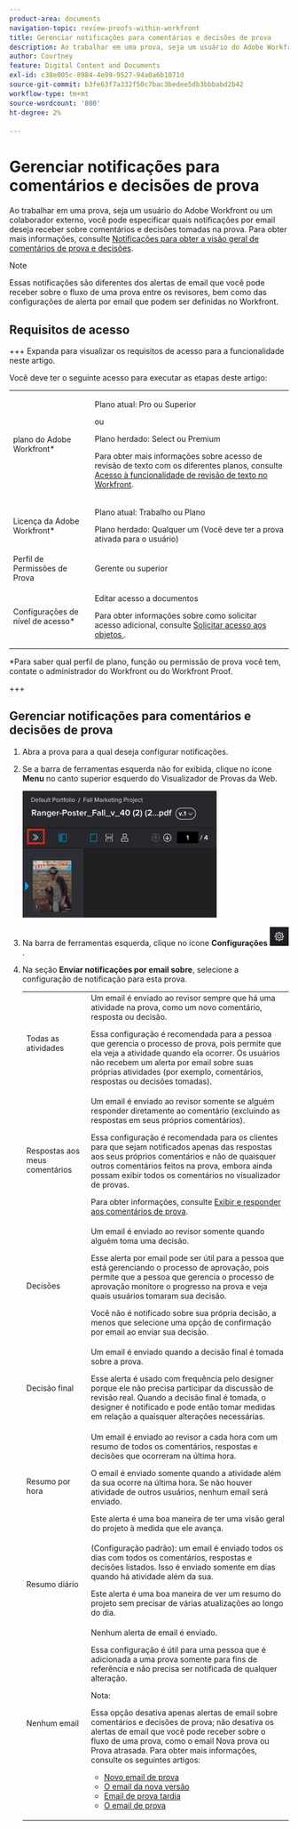 ```yaml
---
product-area: documents
navigation-topic: review-proofs-within-workfront
title: Gerenciar notificações para comentários e decisões de prova
description: Ao trabalhar em uma prova, seja um usuário do Adobe Workfront ou um colaborador externo, você pode especificar quais notificações por email deseja receber sobre comentários e decisões tomadas na prova. Para obter mais informações, consulte Notificações para comentários de prova e visão geral de decisões.
author: Courtney
feature: Digital Content and Documents
exl-id: c38e005c-8984-4e99-9527-94a0a6b1071d
source-git-commit: b3fe63f7a332f50c7bac3bedee5db3bbbabd2b42
workflow-type: tm+mt
source-wordcount: '800'
ht-degree: 2%

---
```


# Gerenciar notificações para comentários e decisões de prova

Ao trabalhar em uma prova, seja um usuário do Adobe Workfront ou um colaborador externo, você pode especificar quais notificações por email deseja receber sobre comentários e decisões tomadas na prova. Para obter mais informações, consulte [Notificações para obter a visão geral de comentários de prova e decisões](../../../review-and-approve-work/proofing/proofing-overview/notifications-proof-comments-decisions.md).

>[!NOTE]
>
>Essas notificações são diferentes dos alertas de email que você pode receber sobre o fluxo de uma prova entre os revisores, bem como das configurações de alerta por email que podem ser definidas no Workfront.

## Requisitos de acesso

+++ Expanda para visualizar os requisitos de acesso para a funcionalidade neste artigo.

Você deve ter o seguinte acesso para executar as etapas deste artigo:

<table style="table-layout:auto"> 
 <col> 
 <col> 
 <tbody> 
  <tr> 
   <td role="rowheader">plano do Adobe Workfront*</td> 
   <td> <p>Plano atual: Pro ou Superior</p> <p>ou</p> <p>Plano herdado: Select ou Premium</p> <p>Para obter mais informações sobre acesso de revisão de texto com os diferentes planos, consulte <a href="/help/quicksilver/administration-and-setup/manage-workfront/configure-proofing/access-to-proofing-functionality.md" class="MCXref xref">Acesso à funcionalidade de revisão de texto no Workfront</a>.</p> </td> 
  </tr> 
  <tr> 
   <td role="rowheader">Licença da Adobe Workfront*</td> 
   <td> <p>Plano atual: Trabalho ou Plano</p> <p>Plano herdado: Qualquer um (Você deve ter a prova ativada para o usuário)</p> </td> 
  </tr> 
  <tr> 
   <td role="rowheader">Perfil de Permissões de Prova </td> 
   <td>Gerente ou superior</td> 
  </tr> 
  <tr> 
   <td role="rowheader">Configurações de nível de acesso*</td> 
   <td> <p>Editar acesso a documentos</p> <p>Para obter informações sobre como solicitar acesso adicional, consulte <a href="../../../workfront-basics/grant-and-request-access-to-objects/request-access.md" class="MCXref xref">Solicitar acesso aos objetos </a>.</p> </td> 
  </tr> 
 </tbody> 
</table>

&#42;Para saber qual perfil de plano, função ou permissão de prova você tem, contate o administrador do Workfront ou do Workfront Proof.

+++

## Gerenciar notificações para comentários e decisões de prova

1. Abra a prova para a qual deseja configurar notificações.
1. Se a barra de ferramentas esquerda não for exibida, clique no ícone **Menu** no canto superior esquerdo do Visualizador de Provas da Web.

   ![Ícone_Menu_in_Proofing_Viewer.png](assets/menu-icon-in-proofing-viewer-350x228.png)

1. Na barra de ferramentas esquerda, clique no ícone **Configurações** ![Ícone_Configurações.png](assets/settings-icon.png).

1. Na seção **Enviar notificações por email sobre**, selecione a configuração de notificação para esta prova.

   <table style="table-layout:auto"> 
    <col> 
    <col> 
    <tbody> 
     <tr> 
      <td role="rowheader">Todas as atividades</td> 
      <td>Um email é enviado ao revisor sempre que há uma atividade na prova, como um novo comentário, resposta ou decisão.<br><p>Essa configuração é recomendada para a pessoa que gerencia o processo de prova, pois permite que ela veja a atividade quando ela ocorrer. Os usuários não recebem um alerta por email sobre suas próprias atividades (por exemplo, comentários, respostas ou decisões tomadas).</p></td> 
     </tr> 
     <tr> 
      <td role="rowheader">Respostas aos meus comentários</td> 
      <td>Um email é enviado ao revisor somente se alguém responder diretamente ao comentário (excluindo as respostas em seus próprios comentários).<p>Essa configuração é recomendada para os clientes para que sejam notificados apenas das respostas aos seus próprios comentários e não de quaisquer outros comentários feitos na prova, embora ainda possam exibir todos os comentários no visualizador de provas.</p>
      <p>Para obter informações, consulte <a href="../../../review-and-approve-work/proofing/reviewing-proofs-within-workfront/comment-on-a-proof/view-proof-comments.md" class="MCXref xref">Exibir e responder aos comentários de prova</a>.</p></td> 
     </tr> 
     <tr> 
      <td role="rowheader">Decisões</td> 
      <td>Um email é enviado ao revisor somente quando alguém toma uma decisão.<br><p>Esse alerta por email pode ser útil para a pessoa que está gerenciando o processo de aprovação, pois permite que a pessoa que gerencia o processo de aprovação monitore o progresso na prova e veja quais usuários tomaram sua decisão.<br></p><p>Você não é notificado sobre sua própria decisão, a menos que selecione uma opção de confirmação por email ao enviar sua decisão.</p></td> 
     </tr> 
     <tr> 
      <td role="rowheader">Decisão final</td> 
      <td>Um email é enviado quando a decisão final é tomada sobre a prova.<br><p>Esse alerta é usado com frequência pelo designer porque ele não precisa participar da discussão de revisão real. Quando a decisão final é tomada, o designer é notificado e pode então tomar medidas em relação a quaisquer alterações necessárias.<br></p></td> 
     </tr> 
     <tr> 
      <td role="rowheader">Resumo por hora</td> 
      <td>Um email é enviado ao revisor a cada hora com um resumo de todos os comentários, respostas e decisões que ocorreram na última hora.<br><p>O email é enviado somente quando a atividade além da sua ocorre na última hora. Se não houver atividade de outros usuários, nenhum email será enviado.<br></p><p>Este alerta é uma boa maneira de ter uma visão geral do projeto à medida que ele avança.</p></td> 
     </tr> 
     <tr> 
      <td role="rowheader">Resumo diário</td> 
      <td>(Configuração padrão): um email é enviado todos os dias com todos os comentários, respostas e decisões listados. Isso é enviado somente em dias quando há atividade além da sua.<br><p>Este alerta é uma boa maneira de ver um resumo do projeto sem precisar de várias atualizações ao longo do dia.<br></p></td> 
     </tr> 
     <tr> 
      <td role="rowheader">Nenhum email</td> 
      <td>Nenhum alerta de email é enviado.<br><p>Essa configuração é útil para uma pessoa que é adicionada a uma prova somente para fins de referência e não precisa ser notificada de qualquer alteração.</p><p>Nota: <p>Essa opção desativa apenas alertas de email sobre comentários e decisões de prova; não desativa os alertas de email que você pode receber sobre o fluxo de uma prova, como o email Nova prova ou Prova atrasada. Para obter mais informações, consulte os seguintes artigos: </p>
        <ul>
         <li><a href="../../../workfront-proof/wp-emailsntfctns/proof-notifications-and-reminders/new-proof-email.md" class="MCXref xref">Novo email de prova</a></li>
         <li><a href="../../../workfront-proof/wp-emailsntfctns/proof-notifications-and-reminders/new-version-email.md" class="MCXref xref">O email da nova versão</a></li>
         <li><a href="../../../workfront-proof/wp-emailsntfctns/proof-notifications-and-reminders/late-proof-email.md" class="MCXref xref">Email de prova tardia</a></li>
         <li><a href="../../../workfront-proof/wp-emailsntfctns/proof-notifications-and-reminders/proof-made-email.md" class="MCXref xref">O email de prova</a></li>
        </ul></p></td> 
     </tr> 
    </tbody> 
   </table>
